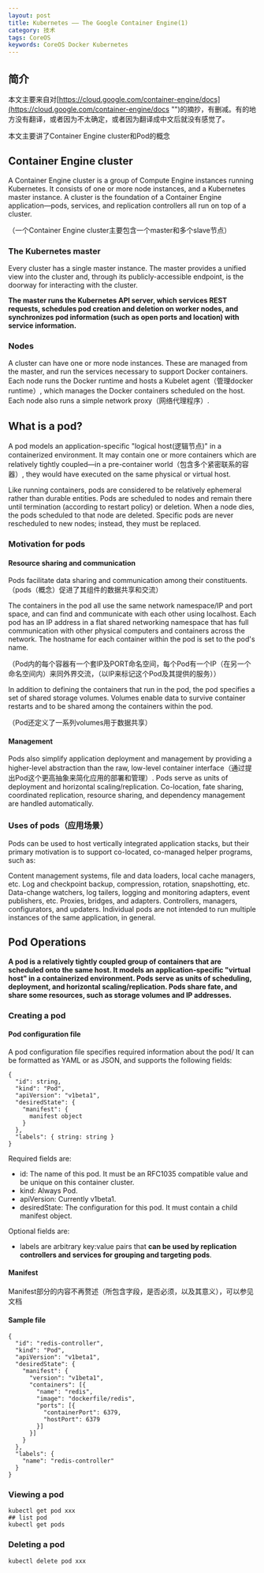 ```yaml
---
layout: post
title: Kubernetes —— The Google Container Engine(1)
category: 技术
tags: CoreOS
keywords: CoreOS Docker Kubernetes
---
```



## 简介

本文主要来自对[https://cloud.google.com/container-engine/docs](https://cloud.google.com/container-engine/docs "")的摘抄，有删减。有的地方没有翻译，或者因为不太确定，或者因为翻译成中文后就没有感觉了。

本文主要讲了Container Engine cluster和Pod的概念

##  Container Engine cluster

A Container Engine cluster is a group of Compute Engine instances running Kubernetes. It consists of one or more node instances, and a Kubernetes master instance. A cluster is the foundation of a Container Engine application—pods, services, and replication controllers all run on top of a cluster.

（一个Container Engine cluster主要包含一个master和多个slave节点）

### The Kubernetes master

Every cluster has a single master instance. The master provides a unified view into the cluster and, through its publicly-accessible endpoint, is the doorway for interacting with the cluster.

**The master runs the Kubernetes API server, which services REST requests, schedules pod creation and deletion on worker nodes, and synchronizes pod information (such as open ports and location) with service information.**

### Nodes

A cluster can have one or more node instances. These are managed from the master, and run the services necessary to support Docker containers. Each node runs the Docker runtime and hosts a Kubelet agent（管理docker runtime）, which manages the Docker containers scheduled on the host. Each node also runs a simple network proxy（网络代理程序）.

## What is a pod?

A pod models an application-specific "logical host(逻辑节点)" in a containerized environment. It may contain one or more containers which are relatively tightly coupled—in a pre-container world（包含多个紧密联系的容器）, they would have executed on the same physical or virtual host.

Like running containers, pods are considered to be relatively ephemeral rather than durable entities. Pods are scheduled to nodes and remain there until termination (according to restart policy) or deletion. When a node dies, the pods scheduled to that node are deleted. Specific pods are never rescheduled to new nodes; instead, they must be replaced.

### Motivation for pods

#### Resource sharing and communication

Pods facilitate data sharing and communication among their constituents.（pods（概念）促进了其组件的数据共享和交流）

The containers in the pod all use the same network namespace/IP and port space, and can find and communicate with each other using localhost. Each pod has an IP address in a flat shared networking namespace that has full communication with other physical computers and containers across the network. The hostname for each container within the pod is set to the pod's name.

（Pod内的每个容器有一个套IP及PORT命名空间，每个Pod有一个IP（在另一个命名空间内）来同外界交流，（以IP来标记这个Pod及其提供的服务））

In addition to defining the containers that run in the pod, the pod specifies a set of shared storage volumes. Volumes enable data to survive container restarts and to be shared among the containers within the pod.

（Pod还定义了一系列volumes用于数据共享）

#### Management

Pods also simplify application deployment and management by providing a higher-level abstraction than the raw, low-level container interface（通过提出Pod这个更高抽象来简化应用的部署和管理）. Pods serve as units of deployment and horizontal scaling/replication. Co-location, fate sharing, coordinated replication, resource sharing, and dependency management are handled automatically.

### Uses of pods（应用场景）

Pods can be used to host vertically integrated application stacks, but their primary motivation is to support co-located, co-managed helper programs, such as:

Content management systems, file and data loaders, local cache managers, etc.
Log and checkpoint backup, compression, rotation, snapshotting, etc.
Data-change watchers, log tailers, logging and monitoring adapters, event publishers, etc.
Proxies, bridges, and adapters.
Controllers, managers, configurators, and updaters.
Individual pods are not intended to run multiple instances of the same application, in general.

## Pod Operations

**A pod is a relatively tightly coupled group of containers that are scheduled onto the same host. It models an application-specific "virtual host" in a containerized environment. Pods serve as units of scheduling, deployment, and horizontal scaling/replication. Pods share fate, and share some resources, such as storage volumes and IP addresses.**

### Creating a pod

#### Pod configuration file

A pod configuration file specifies required information about the pod/ It can be formatted as YAML or as JSON, and supports the following fields:

    {
      "id": string,
      "kind": "Pod",
      "apiVersion": "v1beta1",
      "desiredState": {
        "manifest": {
          manifest object
        }
      },
      "labels": { string: string }
    }
    
Required fields are:

- id: The name of this pod. It must be an RFC1035 compatible value and be unique on this container cluster.
- kind: Always Pod.
- apiVersion: Currently v1beta1.
- desiredState: The configuration for this pod. It must contain a child manifest object.

Optional fields are:

- labels are arbitrary key:value pairs that **can be used by replication controllers and services for grouping and targeting pods**.

#### Manifest

Manifest部分的内容不再赘述（所包含字段，是否必须，以及其意义），可以参见文档

#### Sample file

    {
      "id": "redis-controller",
      "kind": "Pod",
      "apiVersion": "v1beta1",
      "desiredState": {
        "manifest": {
          "version": "v1beta1",
          "containers": [{
            "name": "redis",
            "image": "dockerfile/redis",
            "ports": [{
              "containerPort": 6379,
              "hostPort": 6379
            }]
          }]
        }
      },
      "labels": {
        "name": "redis-controller"
      }
    }

### Viewing a pod

    kubectl get pod xxx
    ## list pod
    kubectl get pods

### Deleting a pod

    kubectl delete pod xxx